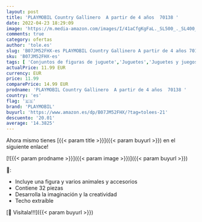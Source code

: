 ```yaml
---
layout: post
title: 'PLAYMOBIL Country Gallinero  A partir de 4 años  70138 '
date: 2022-04-23 18:29:09
image: 'https://m.media-amazon.com/images/I/41aCfgKgFaL._SL500_._SL400_.jpg'
comments: true
category: ofertas
author: 'tole.es'
slug: 'B07JM52FHX-es PLAYMOBIL Country Gallinero A partir de 4 años 70138'
sku: 'B07JM52FHX-es'
tags: [ 'Conjuntos de figuras de juguete','Juguetes','Juguetes y juegos','Muñecos y figuras','playmobil','🇪🇸', ]
actualPrice: 11.99 EUR
currency: EUR
price: 11.99
comparePrice: 14.99 EUR
prodname: 'PLAYMOBIL Country Gallinero  A partir de 4 años  70138 '
country: 'es'
flag: '🇪🇸'
brand: 'PLAYMOBIL'
buyurl: 'https://www.amazon.es/dp/B07JM52FHX/?tag=tolees-21'
descuento: '20.01'
average: '14.3825'
---
```


Ahora mismo tienes [{{< param title >}}]({{< param buyurl >}}) en el siguiente enlace!

[![{{< param prodname >}}]({{< param image >}})]({{< param buyurl >}})

🔎:

- Incluye una figura y varios animales y accesorios
- Contiene 32 piezas
- Desarrolla la imaginación y la creatividad
- Techo extraíble

[🛒 Visítala!!!]({{< param buyurl >}})

